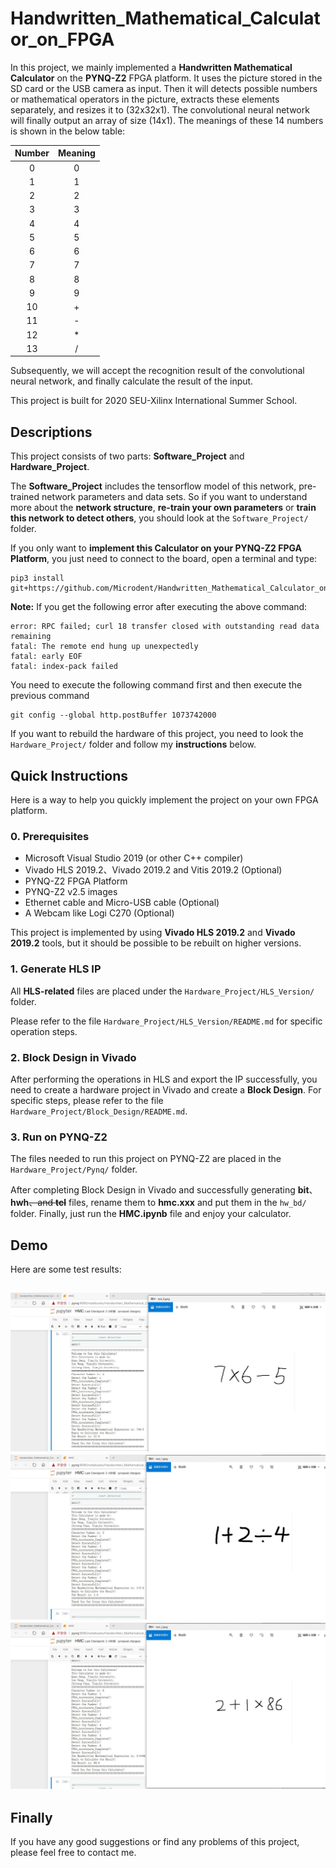 # Handwritten_Mathematical_Calculator_on_FPGA
In this project, we mainly implemented a **Handwritten Mathematical Calculator** on the **PYNQ-Z2** FPGA platform. It uses the picture stored in the SD card or the USB camera as input. Then it will detects possible numbers or mathematical operators in the picture, extracts these elements separately, and resizes it to (32x32x1)​. The convolutional neural network will finally output an array of size (14x1). The meanings of these 14 numbers is shown in the below table:

| Number | Meaning |
| :----: | :-----: |
|   0    |    0    |
|   1    |    1    |
|   2    |    2    |
|   3    |    3    |
|   4    |    4    |
|   5    |    5    |
|   6    |    6    |
|   7    |    7    |
|   8    |    8    |
|   9    |    9    |
|   10   |    +    |
|   11   |    -    |
|   12   |    *    |
|   13   |    /    |

Subsequently, we will accept the recognition result of the convolutional neural network, and finally calculate the result of the input.

This project is built for 2020 SEU-Xilinx International Summer School.

## Descriptions

This project consists of two parts: **Software_Project** and **Hardware_Project**. 

The **Software_Project** includes the tensorflow model of this network, pre-trained network parameters and data sets. So if you want to understand more about the **network structure**, **re-train your own parameters** or **train this network to detect others**, you should look at the `Software_Project/` folder.

If you only want to **implement this Calculator on your PYNQ-Z2 FPGA Platform**, you just need to connect to the board, open a terminal and type:

```
pip3 install git+https://github.com/Microdent/Handwritten_Mathematical_Calculator_on_FPGA.git
```
**Note:** If you get the following error after executing the above command:

```
error: RPC failed; curl 18 transfer closed with outstanding read data remaining
fatal: The remote end hung up unexpectedly
fatal: early EOF
fatal: index-pack failed
```

You need to execute the following command first and then execute the previous command

```
git config --global http.postBuffer 1073742000
```

If you want to rebuild the hardware of this project, you need to look the `Hardware_Project/` folder and follow my **instructions** below.

## Quick Instructions

Here is a way to help you quickly implement the project on your own FPGA platform.

### 0. Prerequisites

- Microsoft Visual Studio 2019 (or other C++ compiler)
- Vivado HLS 2019.2、Vivado 2019.2 and Vitis 2019.2 (Optional)
- PYNQ-Z2 FPGA Platform
- PYNQ-Z2 v2.5 images
- Ethernet cable and Micro-USB cable (Optional)
- A Webcam like Logi C270 (Optional)

This project is implemented by using **Vivado HLS 2019.2** and **Vivado 2019.2** tools, but it should be possible to be rebuilt on higher versions.

### 1. Generate HLS IP

All **HLS-related** files are placed under the `Hardware_Project/HLS_Version/` folder.

Please refer to the file `Hardware_Project/HLS_Version/README.md` for specific operation steps.

### 2. Block Design in Vivado

After performing the operations in HLS and export the IP successfully, you need to create a hardware project in Vivado and create a **Block Design**. For specific steps, please refer to the file `Hardware_Project/Block_Design/README.md`.

### 3. Run on PYNQ-Z2

The files needed to run this project on PYNQ-Z2 are placed in the `Hardware_Project/Pynq/` folder.

After completing Block Design in Vivado and successfully generating **bit**、**hwh**~~、and **tcl**~~ files, rename them to **hmc.xxx** and put them in the `hw_bd/` folder. Finally, just run the **HMC.ipynb** file and enjoy your calculator.

## Demo

Here are some test results:

## ![](images/demo_0.jpg)![demo_1](images/demo_1.jpg)![demo_2](images/demo_2.jpg)

## Finally

If you have any good suggestions or find any problems of this project, please feel free to contact me.